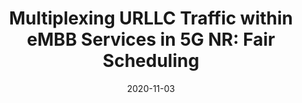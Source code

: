 ---
title: "Multiplexing URLLC Traffic within eMBB Services in 5G NR: Fair Scheduling"
date: 2020-11-03
publishDate: 
authors: ["H. Yin", "L. Zhang", "S. Roy"]
publication_types: ["2"]
abstract: ""
featured: false
publication: "IEEE Transactions on Communications"
---